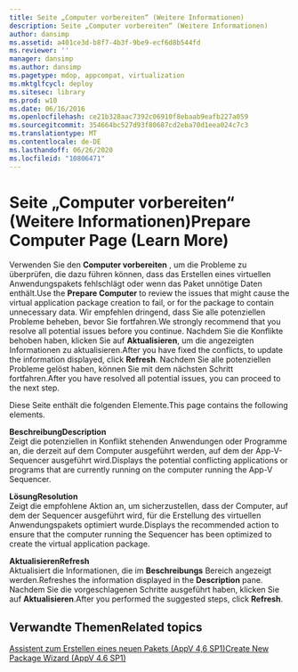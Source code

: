 ```yaml
---
title: Seite „Computer vorbereiten“ (Weitere Informationen)
description: Seite „Computer vorbereiten“ (Weitere Informationen)
author: dansimp
ms.assetid: a401ce3d-b8f7-4b3f-9be9-ecf6d8b544fd
ms.reviewer: ''
manager: dansimp
ms.author: dansimp
ms.pagetype: mdop, appcompat, virtualization
ms.mktglfcycl: deploy
ms.sitesec: library
ms.prod: w10
ms.date: 06/16/2016
ms.openlocfilehash: ce21b328aac7392c06910f8ebaab9eafb227a059
ms.sourcegitcommit: 354664bc527d93f80687cd2eba70d1eea024c7c3
ms.translationtype: MT
ms.contentlocale: de-DE
ms.lasthandoff: 06/26/2020
ms.locfileid: "10806471"
---
```

# <span data-ttu-id="8574d-103">Seite „Computer vorbereiten“ (Weitere Informationen)</span><span class="sxs-lookup"><span data-stu-id="8574d-103">Prepare Computer Page (Learn More)</span></span>


<span data-ttu-id="8574d-104">Verwenden Sie den **Computer vorbereiten** , um die Probleme zu überprüfen, die dazu führen können, dass das Erstellen eines virtuellen Anwendungspakets fehlschlägt oder wenn das Paket unnötige Daten enthält.</span><span class="sxs-lookup"><span data-stu-id="8574d-104">Use the **Prepare Computer** to review the issues that might cause the virtual application package creation to fail, or for the package to contain unnecessary data.</span></span> <span data-ttu-id="8574d-105">Wir empfehlen dringend, dass Sie alle potenziellen Probleme beheben, bevor Sie fortfahren.</span><span class="sxs-lookup"><span data-stu-id="8574d-105">We strongly recommend that you resolve all potential issues before you continue.</span></span> <span data-ttu-id="8574d-106">Nachdem Sie die Konflikte behoben haben, klicken Sie auf **Aktualisieren**, um die angezeigten Informationen zu aktualisieren.</span><span class="sxs-lookup"><span data-stu-id="8574d-106">After you have fixed the conflicts, to update the information displayed, click **Refresh**.</span></span> <span data-ttu-id="8574d-107">Nachdem Sie alle potenziellen Probleme gelöst haben, können Sie mit dem nächsten Schritt fortfahren.</span><span class="sxs-lookup"><span data-stu-id="8574d-107">After you have resolved all potential issues, you can proceed to the next step.</span></span>

<span data-ttu-id="8574d-108">Diese Seite enthält die folgenden Elemente.</span><span class="sxs-lookup"><span data-stu-id="8574d-108">This page contains the following elements.</span></span>

<a href="" id="description"></a>**<span data-ttu-id="8574d-109">Beschreibung</span><span class="sxs-lookup"><span data-stu-id="8574d-109">Description</span></span>**  
<span data-ttu-id="8574d-110">Zeigt die potenziellen in Konflikt stehenden Anwendungen oder Programme an, die derzeit auf dem Computer ausgeführt werden, auf dem der App-V-Sequencer ausgeführt wird.</span><span class="sxs-lookup"><span data-stu-id="8574d-110">Displays the potential conflicting applications or programs that are currently running on the computer running the App-V Sequencer.</span></span>

<a href="" id="resolution"></a>**<span data-ttu-id="8574d-111">Lösung</span><span class="sxs-lookup"><span data-stu-id="8574d-111">Resolution</span></span>**  
<span data-ttu-id="8574d-112">Zeigt die empfohlene Aktion an, um sicherzustellen, dass der Computer, auf dem der Sequencer ausgeführt wird, für die Erstellung des virtuellen Anwendungspakets optimiert wurde.</span><span class="sxs-lookup"><span data-stu-id="8574d-112">Displays the recommended action to ensure that the computer running the Sequencer has been optimized to create the virtual application package.</span></span>

<a href="" id="refresh"></a>**<span data-ttu-id="8574d-113">Aktualisieren</span><span class="sxs-lookup"><span data-stu-id="8574d-113">Refresh</span></span>**  
<span data-ttu-id="8574d-114">Aktualisiert die Informationen, die im **Beschreibungs** Bereich angezeigt werden.</span><span class="sxs-lookup"><span data-stu-id="8574d-114">Refreshes the information displayed in the **Description** pane.</span></span> <span data-ttu-id="8574d-115">Nachdem Sie die vorgeschlagenen Schritte ausgeführt haben, klicken Sie auf **Aktualisieren**.</span><span class="sxs-lookup"><span data-stu-id="8574d-115">After you performed the suggested steps, click **Refresh**.</span></span>

## <span data-ttu-id="8574d-116">Verwandte Themen</span><span class="sxs-lookup"><span data-stu-id="8574d-116">Related topics</span></span>


[<span data-ttu-id="8574d-117">Assistent zum Erstellen eines neuen Pakets (AppV 4,6 SP1)</span><span class="sxs-lookup"><span data-stu-id="8574d-117">Create New Package Wizard (AppV 4.6 SP1)</span></span>](create-new-package-wizard---appv-46-sp1-.md)

 

 






